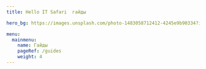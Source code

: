 ```yaml
---
title: Hello IT Safari  гайды

hero_bg: https://images.unsplash.com/photo-1483058712412-4245e9b90334?ixlib=rb-4.0.3&q=85&fm=jpg&crop=entropy&cs=srgb&w=1224

menu:
  mainmenu:
    name: Гайды
    pageRef: /guides
    weight: 4
---
```

